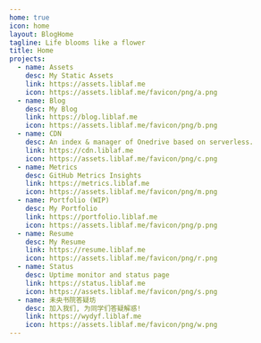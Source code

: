 ```yaml
---
home: true
icon: home
layout: BlogHome
tagline: Life blooms like a flower
title: Home
projects:
  - name: Assets
    desc: My Static Assets
    link: https://assets.liblaf.me
    icon: https://assets.liblaf.me/favicon/png/a.png
  - name: Blog
    desc: My Blog
    link: https://blog.liblaf.me
    icon: https://assets.liblaf.me/favicon/png/b.png
  - name: CDN
    desc: An index & manager of Onedrive based on serverless.
    link: https://cdn.liblaf.me
    icon: https://assets.liblaf.me/favicon/png/c.png
  - name: Metrics
    desc: GitHub Metrics Insights
    link: https://metrics.liblaf.me
    icon: https://assets.liblaf.me/favicon/png/m.png
  - name: Portfolio (WIP)
    desc: My Portfolio
    link: https://portfolio.liblaf.me
    icon: https://assets.liblaf.me/favicon/png/p.png
  - name: Resume
    desc: My Resume
    link: https://resume.liblaf.me
    icon: https://assets.liblaf.me/favicon/png/r.png
  - name: Status
    desc: Uptime monitor and status page
    link: https://status.liblaf.me
    icon: https://assets.liblaf.me/favicon/png/s.png
  - name: 未央书院答疑坊
    desc: 加入我们, 为同学们答疑解惑!
    link: https://wydyf.liblaf.me
    icon: https://assets.liblaf.me/favicon/png/w.png
---
```

